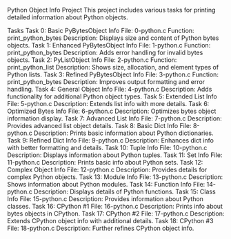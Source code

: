 Python Object Info Project
This project includes various tasks for printing detailed information about Python objects.

Tasks
Task 0: Basic PyBytesObject Info
File: 0-python.c
Function: print_python_bytes
Description: Displays size and content of Python bytes objects.
Task 1: Enhanced PyBytesObject Info
File: 1-python.c
Function: print_python_bytes
Description: Adds error handling for invalid bytes objects.
Task 2: PyListObject Info
File: 2-python.c
Function: print_python_list
Description: Shows size, allocation, and element types of Python lists.
Task 3: Refined PyBytesObject Info
File: 3-python.c
Function: print_python_bytes
Description: Improves output formatting and error handling.
Task 4: General Object Info
File: 4-python.c
Description: Adds functionality for additional Python object types.
Task 5: Extended List Info
File: 5-python.c
Description: Extends list info with more details.
Task 6: Optimized Bytes Info
File: 6-python.c
Description: Optimizes bytes object information display.
Task 7: Advanced List Info
File: 7-python.c
Description: Provides advanced list object details.
Task 8: Basic Dict Info
File: 8-python.c
Description: Prints basic information about Python dictionaries.
Task 9: Refined Dict Info
File: 9-python.c
Description: Enhances dict info with better formatting and details.
Task 10: Tuple Info
File: 10-python.c
Description: Displays information about Python tuples.
Task 11: Set Info
File: 11-python.c
Description: Prints basic info about Python sets.
Task 12: Complex Object Info
File: 12-python.c
Description: Provides details for complex Python objects.
Task 13: Module Info
File: 13-python.c
Description: Shows information about Python modules.
Task 14: Function Info
File: 14-python.c
Description: Displays details of Python functions.
Task 15: Class Info
File: 15-python.c
Description: Provides information about Python classes.
Task 16: CPython #1
File: 16-python.c
Description: Prints info about bytes objects in CPython.
Task 17: CPython #2
File: 17-python.c
Description: Extends CPython object info with additional details.
Task 18: CPython #3
File: 18-python.c
Description: Further refines CPython object info.
